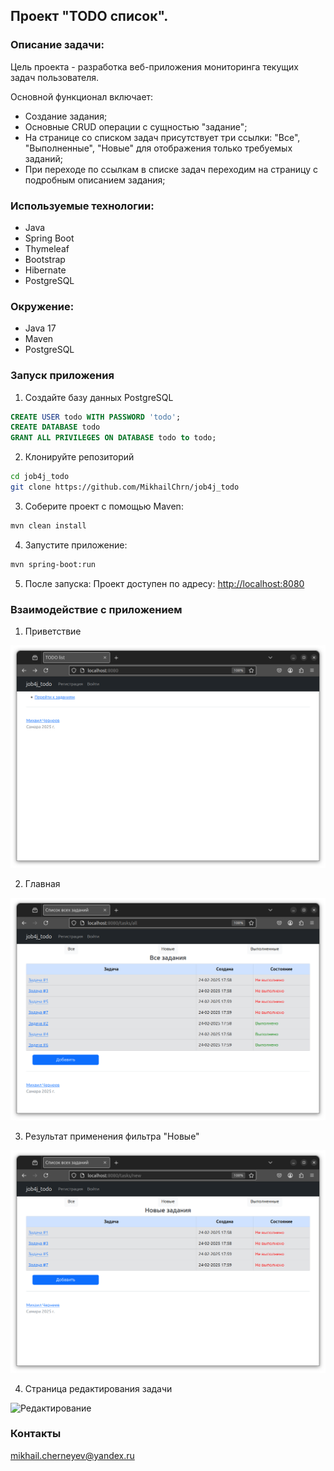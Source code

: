 ## Проект "TODO список".

### Описание задачи:
Цель проекта - разработка веб-приложения мониторинга текущих задач пользователя.

Основной функционал включает:
+ Создание задания;
+ Основные CRUD операции с сущностью "задание";
+ На странице со списком задач присутствует три ссылки: "Все", "Выполненные", "Новые" для отображения только требуемых заданий;
+ При переходе по ссылкам в списке задач переходим на страницу с подробным описанием задания;

### Используемые технологии:
+ Java
+ Spring Boot
+ Thymeleaf
+ Bootstrap
+ Hibernate
+ PostgreSQL

### Окружение:
+ Java 17
+ Maven
+ PostgreSQL

### Запуск приложения

1. Создайте базу данных PostgreSQL
``` sql
CREATE USER todo WITH PASSWORD 'todo';
CREATE DATABASE todo
GRANT ALL PRIVILEGES ON DATABASE todo to todo;
```

2. Клонируйте репозиторий
``` bash
cd job4j_todo
git clone https://github.com/MikhailChrn/job4j_todo
```

3. Соберите проект с помощью Maven:
``` bash
mvn clean install 
```

4. Запустите приложение:
``` bash
mvn spring-boot:run
```
5. После запуска:
Проект доступен по адресу: [http://localhost:8080](http://localhost:8080)

### Взаимодействие с приложением

1. Приветствие

![Приветствие](screenshots/01_enter.png)

2. Главная

![Главная](screenshots/02_main.png)

3. Результат применения фильтра "Новые" 

![Новые](screenshots/03_filter_new.png)

4. Страница редактирования задачи

![Редактирование](screenshots/03_edit_page.png)



### Контакты

mikhail.cherneyev@yandex.ru
